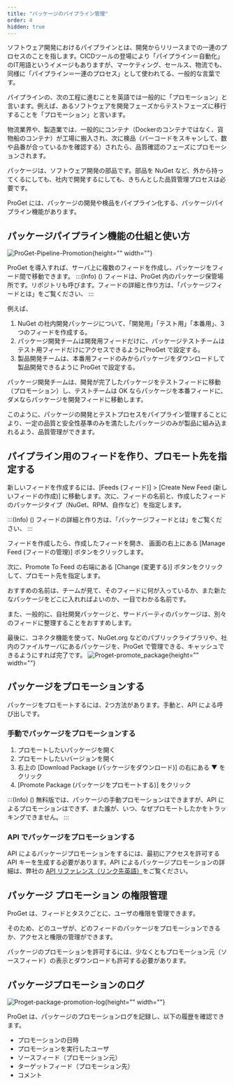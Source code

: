 ```yaml
---
title: "パッケージのパイプライン管理"
order: 4
hidden: true
---
```


ソフトウェア開発におけるパイプラインとは、開発からリリースまでの一連のプロセスのことを指します。CICDツールの登場により「パイプライン＝自動化」のIT用語というイメージもありますが、マーケティング、セールス、物流でも、同様に「パイプライン＝一連のプロセス」として使われてる、一般的な言葉です。

パイプラインの、次の工程に進むことを英語では一般的に「プロモーション」と言います。例えば、あるソフトウェアを開発フェーズからテストフェーズに移行することを「プロモーション」と言います。

物流業界や、製造業では、一般的にコンテナ（Dockerのコンテナではなく、貨物船のコンテナ）が工場に搬入され、次に検品（バーコードをスキャンして、数や品番が合っているかを確認する）されたら、品質確認のフェーズにプロモーションされます。

パッケージは、ソフトウェア開発の部品です。部品を NuGet など、外から持ってくるにしても、社内で開発するにしても、きちんとした品質管理プロセスは必要です。

ProGet には、パッケージの開発や検品をパイプライン化する、パッケージパイプライン機能があります。

## パッケージパイプライン機能の仕組と使い方
![ProGet-Pipeline-Promotion](/resources/docs/details-dev-process.gif){height="" width=""}

ProGet を導入すれば、サーバ上に複数のフィードを作成し、パッケージをフィード間で移動できます。
:::(Info) ()
フィードは、ProGet 内のパッケージ保管場所です。リポジトリも呼びます。フィードの詳細と作り方は、「パッケージフィードとは」をご覧ください、
:::

例えば、

1. NuGet の社内開発パッケージについて、「開発用」「テスト用」「本番用」、3つのフィードを作成する。
2. パッケージ開発チームは開発用フィードだけに、パッケージテストチームはテスト用フィードだけにアクセスできるようにProGet で設定する。
3. 製品開発チームは、本番用フィードのみからパッケージをダウンロードして製品開発できるように ProGet で設定する。

パッケージ開発チームは、開発が完了したパッケージをテストフィードに移動（プロモーション）し、テストチームは  OK ならパッケージを本番フィードに、ダメならパッケージを開発フィードに移動します。

このように、パッケージの開発とテストプロセスをパイプライン管理することにより、一定の品質と安全性基準のみを満たしたパッケージのみが製品に組み込まれるよう、品質管理ができます。

## パイプライン用のフィードを作り、プロモート先を指定する
新しいフィードを作成するには、[Feeds (フィード)] > [Create New Feed (新しいフィードの作成)] に移動します。次に、フィードの名前と、作成したフィードのパッケージタイプ（NuGet、RPM、自作など）を指定します。

:::(Info) ()
フィードの詳細と作り方は、「パッケージフィードとは」をご覧ください、
:::

フィードを作成したら、作成したフィードを開き、 画面の右上にある [Manage Feed (フィードの管理)] ボタンをクリックします。

次に、Promote To Feed の右端にある [Change (変更する)] ボタンをクリックして、プロモート先を指定します。

おすすめの名前は、チームが見て、そのフィードに何が入っているか、また新たなパッケージをどこに入れればよいのか、一目でわかる名前です。

また、一般的に、自社開発パッケージと、サードバーティのパッケージは、別々のフィードに整理することをおすすめします。

最後に、コネクタ機能を使って、NuGet.org などのパブリックライブラリや、社内のファイルサーバにあるパッケージを、ProGet で管理できる、キャッシュできるようにすれば完了です。
![Proget-promote_package](/resources/docs/Proget-promote_package.png){height="" width=""}


## パッケージをプロモーションする
パッケージをプロモートするには、2つ方法があります。手動と、API による呼び出しです。

### 手動でパッケージをプロモーションする
1. プロモートしたいパッケージを開く
2. プロモートしたいバージョンを開く
3. 右上の [Download Package (パッケージをダウンロード)] の右にある ▼ をクリック
4. [Promote Package (パッケージをプロモートする)] をクリック

:::(Info) ()
無料版では、パッケージの手動プロモーションはできますが、API によるプロモーションはできず、また誰が、いつ、なぜプロモートしたかをトラッキングできません。
:::


### API でパッケージをプロモーションする
API によるパッケージプロモーションをするには、最初にアクセスを許可する API キーを生成する必要があります。API によるパッケージプロモーションの詳細は、弊社の [API リファレンス（リンク先英語）](/docs/proget/api)をご覧ください。

## パッケージ プロモーション の権限管理
ProGet は、フィードとタスクごとに、ユーザの権限を管理できます。

そのため、どのユーザが、どのフィードのパッケージをプロモーションできるか、アクセスと権限の管理ができます。

パッケージのプロモーションを許可するには、少なくともプロモーション元（ソースフィード）の表示とダウンロードも許可する必要があります。

## パッケージプロモーションのログ
![Proget-package-promotion-log](/resources/docs/Proget-package-promotion-log.png){height="" width=""}

ProGet は、パッケージのプロモーションログを記録し、以下の履歴を確認できます。

* プロモーションの日時
* プロモーションを実行したユーザ
* ソースフィード（プロモーション元）
* ターゲットフィード（プロモーション先）
* コメント